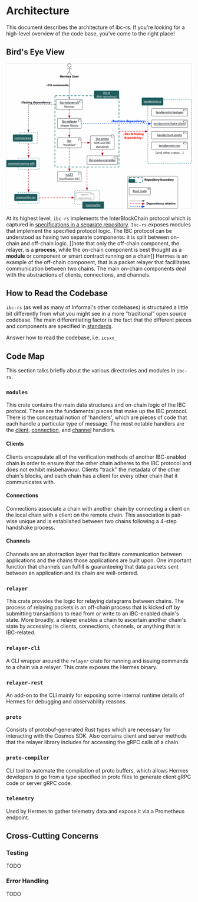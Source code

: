 # Architecture

This document describes the architecture of ibc-rs. If you're looking for a high-level overview of the code base, you've come to the right place!

## Bird's Eye View

![](docs/architecture/assets/repo-context.png)

At its highest level, `ibc-rs` implements the InterBlockChain protocol which is captured in [specifications in a separate repository](ibc-specs). `Ibc-rs` exposes modules that implement the specified protocol logic. The IBC protocol can be understood as having two separate components: it is split between on-chain and off-chain logic. [[note that only the off-chain component, the relayer, is a **process**, while the on-chain component is best thought as a **module** or component or smart contract running on a chain]] Hermes is an example of the off-chain component, that is a packet relayer that facillitates communication between two chains. The main on-chain components deal with the abstractions of clients, connections, and channels. 

## How to Read the Codebase

`ibc-rs` (as well as many of Informal's other codebases) is structured a little bit differently from what you might see in a more "traditional" open source codebase. The main differentiating factor is the fact that the different pieces and components are specified in [standards](ibc-standards).

Answer how to read the codebase, i.e. `icsxx_`

## Code Map 

This section talks briefly about the various directories and modules in `ibc-rs`. 

### `modules`

This crate contains the main data structures and on-chain logic of the IBC protocol. These are the fundamental pieces that make up the IBC protocol. There is the conceptual notion of 'handlers', which are pieces of code that each handle a particular type of message. The most notable handlers are the [client](ibc-client), [connection](ibc-connection), and [channel](ibc-channel) handlers.  

#### Clients

Clients encapsulate all of the verification methods of another IBC-enabled chain in order to ensure that the other chain adheres to the IBC protocol and does not exhibit misbehaviour. Clients "track" the metadata of the other chain's blocks, and each chain has a client for every other chain that it communicates with. 

#### Connections

Connections associate a chain with another chain by connecting a client on the local chain with a client on the remote chain. This association is pair-wise unique and is established between two chains following a 4-step handshake process. 

#### Channels

Channels are an abstraction layer that facilitate communication between applications and the chains those applications are built upon. One important function that channels can fulfill is guaranteeing that data packets sent between an application and its chain are well-ordered. 

### `relayer`

This crate provides the logic for relaying datagrams between chains. The process of relaying packets is an off-chain process that is kicked off by submitting transactions to read from or write to an IBC-enabled chain's state. More broadly, a relayer enables a chain to ascertain another chain's state by accessing its clients, connections, channels, or anything that is IBC-related.

### `relayer-cli`

A CLI wrapper around the `relayer` crate for running and issuing commands to a chain via a relayer. This crate exposes the Hermes binary. 

### `relayer-rest`

An add-on to the CLI mainly for exposing some internal runtime details of Hermes for debugging and observability reasons. 

### `proto`

Consists of protobuf-generated Rust types which are necessary for interacting with the Cosmos SDK. Also contains client and server methods that the relayer library includes for accessing the gRPC calls of a chain.

### `proto-compiler`

CLI tool to automate the compilation of proto buffers, which allows Hermes developers to go from a type specified in proto files to generate client gRPC code or server gRPC code.

### `telemetry`

Used by Hermes to gather telemetry data and expose it via a Prometheus endpoint.

## Cross-Cutting Concerns

### Testing

TODO

### Error Handling 

TODO 

[ibc-specs]: https://github.com/cosmos/ibc#interchain-standards
[ibc-standards]: https://github.com/cosmos/ibc#standardisation
[ibc-client]: https://github.com/informalsystems/ibc-rs/tree/master/modules/src/ics02_client
[ibc-connection]: https://github.com/informalsystems/ibc-rs/tree/master/modules/src/ics03_connection
[ibc-channel]: https://github.com/informalsystems/ibc-rs/tree/master/modules/src/ics04_channel

